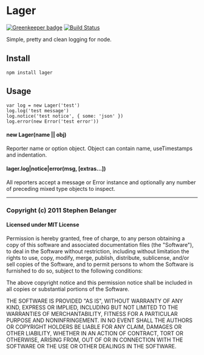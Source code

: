 # Lager

[![Greenkeeper badge](https://badges.greenkeeper.io/Qard/lager.svg)](https://greenkeeper.io/)
[![Build Status](https://travis-ci.org/Qard/lager.png)](https://travis-ci.org/Qard/lager)

Simple, pretty and clean logging for node.

## Install

    npm install lager

## Usage

    var log = new Lager('test')
    log.log('test message')
    log.notice('test notice', { some: 'json' })
    log.error(new Error('test error'))

#### new Lager(name || obj)
Reporter name or option object. Object can contain name, useTimestamps and indentation.

#### lager.log|notice|error(msg, [extras...])
All reporters accept a message or Error instance and optionally any number of preceding mixed type objects to inspect.

---

### Copyright (c) 2011 Stephen Belanger
#### Licensed under MIT License

Permission is hereby granted, free of charge, to any person obtaining a copy of this software and associated documentation files (the "Software"), to deal in the Software without restriction, including without limitation the rights to use, copy, modify, merge, publish, distribute, sublicense, and/or sell copies of the Software, and to permit persons to whom the Software is furnished to do so, subject to the following conditions:

The above copyright notice and this permission notice shall be included in all copies or substantial portions of the Software.

THE SOFTWARE IS PROVIDED "AS IS", WITHOUT WARRANTY OF ANY KIND, EXPRESS OR IMPLIED, INCLUDING BUT NOT LIMITED TO THE WARRANTIES OF MERCHANTABILITY, FITNESS FOR A PARTICULAR PURPOSE AND NONINFRINGEMENT. IN NO EVENT SHALL THE AUTHORS OR COPYRIGHT HOLDERS BE LIABLE FOR ANY CLAIM, DAMAGES OR OTHER LIABILITY, WHETHER IN AN ACTION OF CONTRACT, TORT OR OTHERWISE, ARISING FROM, OUT OF OR IN CONNECTION WITH THE SOFTWARE OR THE USE OR OTHER DEALINGS IN THE SOFTWARE.